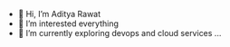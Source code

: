 - 👋 Hi, I’m Aditya Rawat
- 👀 I’m interested everything 
- 🌱 I’m currently exploring devops and cloud services ...


<!---
adityaRawat14/adityaRawat14 is a ✨ special ✨ repository because its `README.md` (this file) appears on your GitHub profile.
You can click the Preview link to take a look at your changes.
--->
